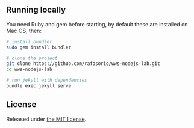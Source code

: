 ## Running locally

You need Ruby and gem before starting, by default these are installed on Mac OS, then:

```bash
# install bundler
sudo gem install bundler

# clone the project
git clone https://github.com/rafosorio/wws-nodejs-lab.git
cd wws-nodejs-lab

# run jekyll with dependencies
bundle exec jekyll serve
```

## License

Released under [the MIT license](LICENSE).
